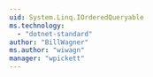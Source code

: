```yaml
---
uid: System.Linq.IOrderedQueryable
ms.technology: 
  - "dotnet-standard"
author: "BillWagner"
ms.author: "wiwagn"
manager: "wpickett"
---
```

